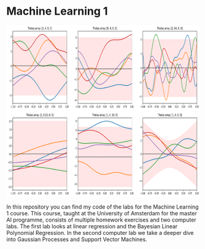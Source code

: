 # Machine Learning 1
<p align="center">
<img src="https://github.com/DidierMerk/MachineLearning1/blob/main/ml1_lab2_pic.png" width="800" height="450" alt="Plots of mean functions for different values of theta (from the second computer lab)">
</p>

In this repository you can find my code of the labs for the Machine Learning 1 course. This course, taught at the University of Amsterdam for the master AI programme, consists of multiple homework exercises and two computer labs. The first lab looks at linear regression and the Bayesian Linear Polynomial Regression. In the second computer lab we take a deeper dive into Gaussian Processes and Support Vector Machines.
